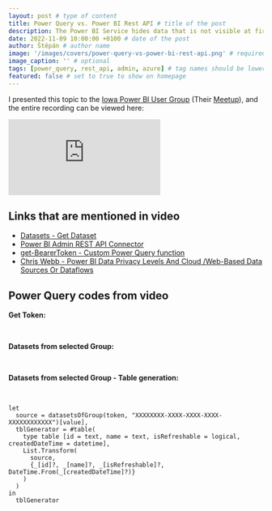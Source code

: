 ```yaml
---
layout: post # type of content
title: Power Query vs. Power BI Rest API # title of the post
description: The Power BI Service hides data that is not visible at first peek but can help us control the Service and properly check whether there are any irregularities. It may sound a bit recursive, but let's get this data into Power BI using Power Query so we can start creating reports from it. Why to leave your favorite tool when there is no need for that at all. # will be shown as a description in the post list
date: 2022-11-09 10:00:00 +0100 # date of the post
author: Štěpán # author name
image: '/images/covers/power-query-vs-power-bi-rest-api.png' # required to store image in /images/covers
image_caption: '' # optional
tags: [power_query, rest_api, admin, azure] # tag names should be lowercase
featured: false # set to true to show on homepage
---
```

I presented this topic to the [Iowa Power BI User Group](https://www.pbiusergroup.com/communities/community-home?CommunityKey=e6e66122-e621-4bba-8adb-17fb68b9c419) (Their [Meetup](https://www.meetup.com/IowaPowerBI/)), and the entire recording can be viewed here:

<p><iframe src="https://www.youtube.com/embed/RfsVPeot-r8" loading="lazy" frameborder="0" allowfullscreen></iframe></p>

## Links that are mentioned in video

* [Datasets - Get Dataset](https://learn.microsoft.com/en-us/rest/api/power-bi/datasets/get-dataset?id=DP-MVP-5003801)
* [Power BI Admin REST API Connector](https://github.com/tirnovar/Power-BI-Admin-REST-API-Connector)
* [get-BearerToken - Custom Power Query function](https://github.com/tirnovar/Power_BI_REST_API_PQ/blob/main/Power%20BI%20Service%20Token/get-BearerToken.pq)
* [Chris Webb - Power BI Data Privacy Levels And Cloud /Web-Based Data Sources Or Dataflows](https://blog.crossjoin.co.uk/2019/01/13/power-bi-data-privacy-cloud-web-data-sources/)

## Power Query codes from video

**Get Token:**

<script src="https://gist.github.com/tirnovar/05edecf93fb62677040fc3e6a60246e0.js"></script>
<br>

**Datasets from selected Group:**

<script src="https://gist.github.com/tirnovar/0010bb1b1f86cf35f93a97c8d87f9f73.js"></script>
<br>

**Datasets from selected Group - Table generation:**

<script src="https://gist.github.com/tirnovar/d11bc103e5151e5827769e8942e45818.js"></script>
<br>

~~~~ pq
let
  source = datasetsOfGroup(token, "XXXXXXXX-XXXX-XXXX-XXXX-XXXXXXXXXXXX")[value],
  tblGenerator = #table(
    type table [id = text, name = text, isRefreshable = logical, createdDateTime = datetime],
    List.Transform(
      source,
      {_[id]?, _[name]?, _[isRefreshable]?, DateTime.From(_[createdDateTime]?)}
    )
  )
in
  tblGenerator
~~~~